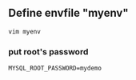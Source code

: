 ## Define envfile "myenv"
```
vim myenv
```
### put root's password
```
MYSQL_ROOT_PASSWORD=mydemo
```
